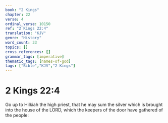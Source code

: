 ```yaml
---
book: "2 Kings"
chapter: 22
verse: 4
ordinal_verse: 10150
ref: "2 Kings 22:4"
translation: "KJV"
genre: "History"
word_count: 33
topics: []
cross_references: []
grammar_tags: [imperative]
thematic_tags: [names-of-god]
tags: ["Bible","KJV","2 Kings"]
---
```


# 2 Kings 22:4

Go up to Hilkiah the high priest, that he may sum the silver which is brought into the house of the LORD, which the keepers of the door have gathered of the people:
